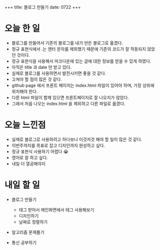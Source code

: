 +++
title: 블로그 만들기
date: 0722
+++

# 오늘 한 일

- 블로그를 만들어서 기존의 블로그를 내가 만든 블로그로 옮겼다.
- 정규 표현식에서 .는 엔터 문자를 제외했기 때문에 기존의 코드가 잘 작동되지 않았던 것이다.
- 정규 표현식을 사용해서 마크다운에 있는 글에 대한 정보를 받을 수 있게 하였다.
- 아직은 title 과 date 만 받고 있다.
- 실제로 블로그를 사용하면서 발전시키면 좋을 것 같다.
- 고쳐야 할 점이 많은 것 같다.
- github page 에서 프론트 페이지는 index.html 파일이 있어야 하며, 가장 상위에 위치해야 한다.
- 다른 html 파일이 함께 있으면 프론트페이지로 잘 나오지가 않았다.
- 그래서 처음 나오는 index.html 을 제외하고 다른 파일로 옮겼다.

# 오늘 느낀점

- 실제로 블로그로 사용하려고 하다보니 이것저것 해야 할 일이 많은 것 같다.
- 이번주까지를 목표로 잡고 디자인까지 완성하고 싶다.
- 정규 표현식 사용하기 어렵다 😭
- 영어로 잘 하고 싶다.
- 내일 더 열공해야지

# 내일 할 일

- 블로그 만들기

  - 태그 받아서 메인화면에서 태그 사용해보기
  - 디자인하기
  - 날짜로 정렬하기

- 알고리즘 문제풀기
- 통신 공부하기
